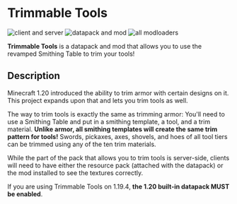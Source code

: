 # Trimmable Tools

![client and server](https://img.shields.io/badge/environment-client%20and%20server-b01fe0)
![datapack and mod](https://img.shields.io/badge/project%20type-datapack%20&%20mod-39951d)
![all modloaders](https://img.shields.io/badge/modloader-all-eeeeee)

**Trimmable Tools** is a datapack and mod that allows you to use the revamped Smithing Table to trim your tools!

## Description

Minecraft 1.20 introduced the ability to trim armor with certain designs on it. This project expands upon that and lets you trim tools as well.

The way to trim tools is exactly the same as trimming armor: You'll need to use a Smithing Table and put in a smithing template, a tool, and a trim material. **Unlike armor, all smithing templates will create the same trim pattern for tools!** Swords, pickaxes, axes, shovels, and hoes of all tool tiers can be trimmed using any of the ten trim materials.

While the part of the pack that allows you to trim tools is server-side, clients will need to have either the resource pack (attached with the datapack) or the mod installed to see the textures correctly.

If you are using Trimmable Tools on 1.19.4, **the 1.20 built-in datapack MUST be enabled**.